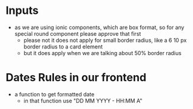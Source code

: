 # Inputs

- as we are using ionic components, which are box format, so for any special round component please approve that first
  - please not it does not apply for small border radius, like a 6 10 px border radius to a card element
  - but it does apply when we are talking about 50% border radius

# Dates Rules in our frontend

- a function to get formatted date
  - in that function use "DD MM YYYY - HH:MM A"
